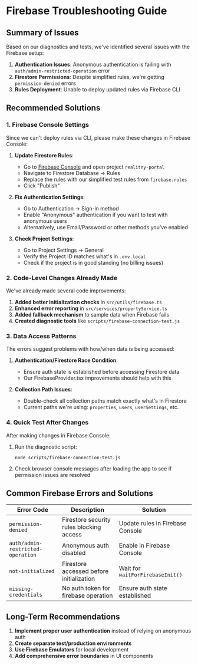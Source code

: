 # Firebase Troubleshooting Guide

## Summary of Issues

Based on our diagnostics and tests, we've identified several issues with the Firebase setup:

1. **Authentication Issues**: Anonymous authentication is failing with `auth/admin-restricted-operation` error
2. **Firestore Permissions**: Despite simplified rules, we're getting `permission-denied` errors
3. **Rules Deployment**: Unable to deploy updated rules via Firebase CLI

## Recommended Solutions

### 1. Firebase Console Settings

Since we can't deploy rules via CLI, please make these changes in Firebase Console:

1. **Update Firestore Rules**:

   - Go to [Firebase Console](https://console.firebase.google.com/) and open project `realitny-portal`
   - Navigate to Firestore Database → Rules
   - Replace the rules with our simplified test rules from `firebase.rules`
   - Click "Publish"

2. **Fix Authentication Settings**:

   - Go to Authentication → Sign-in method
   - Enable "Anonymous" authentication if you want to test with anonymous users
   - Alternatively, use Email/Password or other methods you've enabled

3. **Check Project Settings**:
   - Go to Project Settings → General
   - Verify the Project ID matches what's in `.env.local`
   - Check if the project is in good standing (no billing issues)

### 2. Code-Level Changes Already Made

We've already made several code improvements:

1. **Added better initialization checks** in `src/utils/firebase.ts`
2. **Enhanced error reporting** in `src/services/propertyService.ts`
3. **Added fallback mechanism** to sample data when Firebase fails
4. **Created diagnostic tools** like `scripts/firebase-connection-test.js`

### 3. Data Access Patterns

The errors suggest problems with how/when data is being accessed:

1. **Authentication/Firestore Race Condition**:

   - Ensure auth state is established before accessing Firestore data
   - Our FirebaseProvider.tsx improvements should help with this

2. **Collection Path Issues**:
   - Double-check all collection paths match exactly what's in Firestore
   - Current paths we're using: `properties`, `users`, `userSettings`, etc.

### 4. Quick Test After Changes

After making changes in Firebase Console:

1. Run the diagnostic script:

   ```
   node scripts/firebase-connection-test.js
   ```

2. Check browser console messages after loading the app to see if permission issues are resolved

## Common Firebase Errors and Solutions

| Error Code                        | Description                              | Solution                         |
| --------------------------------- | ---------------------------------------- | -------------------------------- |
| `permission-denied`               | Firestore security rules blocking access | Update rules in Firebase Console |
| `auth/admin-restricted-operation` | Anonymous auth disabled                  | Enable in Firebase Console       |
| `not-initialized`                 | Firestore accessed before initialization | Wait for `waitForFirebaseInit()` |
| `missing-credentials`             | No auth token for firebase operation     | Ensure auth state established    |

## Long-Term Recommendations

1. **Implement proper user authentication** instead of relying on anonymous auth
2. **Create separate test/production environments**
3. **Use Firebase Emulators** for local development
4. **Add comprehensive error boundaries** in UI components
